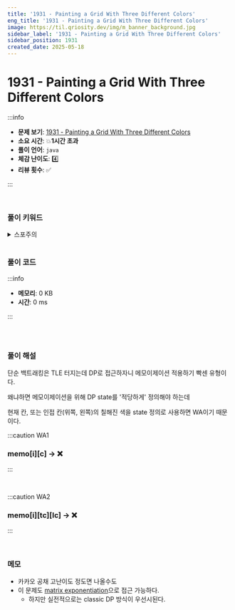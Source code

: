 ```yaml
---
title: '1931 - Painting a Grid With Three Different Colors'
eng_title: '1931 - Painting a Grid With Three Different Colors'
image: https://til.qriosity.dev/img/m_banner_background.jpg
sidebar_label: '1931 - Painting a Grid With Three Different Colors'
sidebar_position: 1931
created_date: 2025-05-18
---
```


# 1931 - Painting a Grid With Three Different Colors

:::info

- **문제 보기**: [1931 - Painting a Grid With Three Different Colors](https://leetcode.com/problems/painting-a-grid-with-three-different-colors)
- **소요 시간**: 💥**1시간 초과**
- **풀이 언어**: `java`
- **체감 난이도**: 4️⃣
- **리뷰 횟수**: ✅

:::

<br />

### 풀이 키워드

<details>
<summary>스포주의</summary>

`DP`

</details>

<br />

### 풀이 코드

:::info

- **메모리**: 0 KB
- **시간**: 0 ms

:::

```java

```

<br />

### 풀이 해설

단순 백트래킹은 TLE 터지는데 DP로 접근하자니 메모이제이션 적용하기 빡센 유형이다.

왜냐하면 메모이제이션을 위해 DP state를 '적당하게' 정의해야 하는데

현재 칸, 또는 인접 칸(위쪽, 왼쪽)의 칠해진 색을 state 정의로 사용하면 WA이기 때문이다.

:::caution WA1

### memo[i][c] -> ❌

:::

<br />

:::caution WA2

### memo[i][tc][lc] -> ❌

:::

<br />



### 메모

- 카카오 공채 고난이도 정도면 나올수도
- 이 문제도 [matrix exponentiation](https://leetcode.com/problems/painting-a-grid-with-three-different-colors/solutions/6754758/matrix-exponentiation-with-manuscript-beats-100)으로 접근 가능하다.
    - 하지만 실전적으로는 classic DP 방식이 우선시된다.